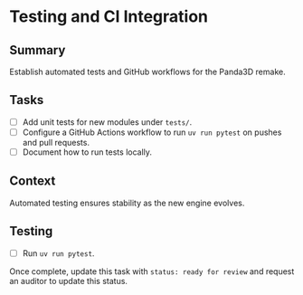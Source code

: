 # Testing and CI Integration

## Summary
Establish automated tests and GitHub workflows for the Panda3D remake.

## Tasks
- [ ] Add unit tests for new modules under `tests/`.
- [ ] Configure a GitHub Actions workflow to run `uv run pytest` on pushes and pull requests.
- [ ] Document how to run tests locally.

## Context
Automated testing ensures stability as the new engine evolves.

## Testing
- [ ] Run `uv run pytest`.

Once complete, update this task with `status: ready for review` and request an auditor to update this status.
